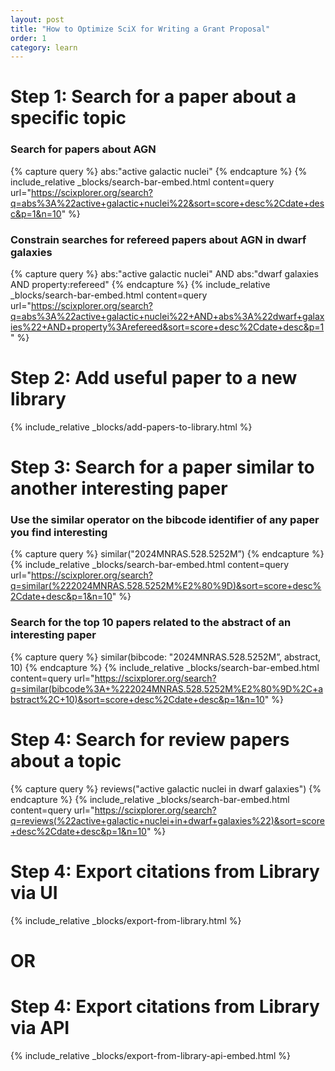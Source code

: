 ```yaml
---
layout: post
title: "How to Optimize SciX for Writing a Grant Proposal"
order: 1 
category: learn
---
```


# Step 1: Search for a paper about a specific topic

### Search for papers about AGN
{% capture query %}
abs:"active galactic nuclei"
{% endcapture %}
{% include_relative _blocks/search-bar-embed.html 
    content=query 
    url="https://scixplorer.org/search?q=abs%3A%22active+galactic+nuclei%22&sort=score+desc%2Cdate+desc&p=1&n=10" 
%}

### Constrain searches for refereed papers about AGN in dwarf galaxies
{% capture query %}
abs:"active galactic nuclei" AND abs:"dwarf galaxies AND property:refereed"
{% endcapture %}
{% include_relative _blocks/search-bar-embed.html 
    content=query 
    url="https://scixplorer.org/search?q=abs%3A%22active+galactic+nuclei%22+AND+abs%3A%22dwarf+galaxies%22+AND+property%3Arefereed&sort=score+desc%2Cdate+desc&p=1" %}

# Step 2: Add useful paper to a new library
{% include_relative _blocks/add-papers-to-library.html %}

# Step 3: Search for a paper similar to another interesting paper
### Use the similar operator on the bibcode identifier of any paper you find interesting
{% capture query %}
similar("2024MNRAS.528.5252M”)
{% endcapture %}
{% include_relative _blocks/search-bar-embed.html 
    content=query 
    url="https://scixplorer.org/search?q=similar(%222024MNRAS.528.5252M%E2%80%9D)&sort=score+desc%2Cdate+desc&p=1&n=10" %}

### Search for the top 10 papers related to the abstract of an interesting paper
{% capture query %}
similar(bibcode: "2024MNRAS.528.5252M”, abstract, 10)
{% endcapture %}
{% include_relative _blocks/search-bar-embed.html 
    content=query 
    url="https://scixplorer.org/search?q=similar(bibcode%3A+%222024MNRAS.528.5252M%E2%80%9D%2C+abstract%2C+10)&sort=score+desc%2Cdate+desc&p=1&n=10" %}

# Step 4: Search for review papers about a topic
{% capture query %}
reviews("active galactic nuclei in dwarf galaxies")
{% endcapture %}
{% include_relative _blocks/search-bar-embed.html 
    content=query 
    url="https://scixplorer.org/search?q=reviews(%22active+galactic+nuclei+in+dwarf+galaxies%22)&sort=score+desc%2Cdate+desc&p=1&n=10" %}

# Step 4: Export citations from Library via UI
{% include_relative _blocks/export-from-library.html %}
 
# OR 

# Step 4: Export citations from Library via API
{% include_relative _blocks/export-from-library-api-embed.html %}
